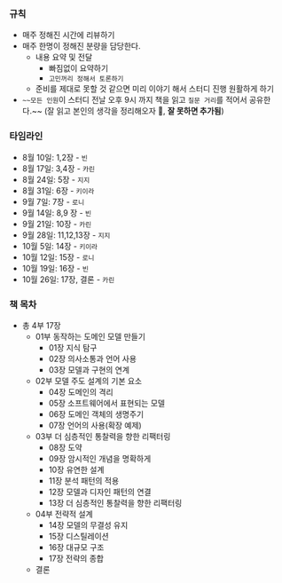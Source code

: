 ### 규칙
- 매주 정해진 시간에 리뷰하기
- 매주 한명이 정해진 분량을 담당한다.
    - 내용 요약 및 전달
        - 빠짐없이 요약하기
        - `고민꺼리 정해서 토론하기`
    - 준비를 제대로 못할 것 같으면 미리 이야기 해서 스터디 진행 원활하게 하기
- `~~모든 인원`이 스터디 전날 오후 9시 까지 책을 읽고 `질문 거리`를 적어서 공유한다.~~ (잘 읽고 본인의 생각을 정리해오자 🐣, **잘 못하면 추가됨**)

### 타임라인
- 8월 10일: 1,2장 - `빈`
- 8월 17일: 3,4장 - `카린`
- 8월 24일: 5장 - `지지`
- 8월 31일: 6장 - `키이라`
- 9월 7일: 7장 - `로니`
- 9월 14일: 8,9 장 - `빈`
- 9월 21일: 10장 - `카린`
- 9월 28일: 11,12,13장 - `지지`
- 10월 5일: 14장 - `키이라`
- 10월 12일: 15장 - `로니`
- 10월 19일: 16장 - `빈`
- 10월 26일: 17장, 결론 - `카린`

### 책 목차
- 총 4부 17장
    - 01부 동작하는 도메인 모델 만들기
        - 01장 지식 탐구
        - 02장 의사소통과 언어 사용
        - 03장 모델과 구현의 연계
    - 02부 모델 주도 설계의 기본 요소
        - 04장 도메인의 격리
        - 05장 소프트웨어에서 표현되는 모델
        - 06장 도메인 객체의 생명주기
        - 07장 언어의 사용(확장 예제)
    - 03부 더 심층적인 통찰력을 향한 리팩터링
        - 08장 도약
        - 09장 암시적인 개념을 명확하게
        - 10장 유연한 설계
        - 11장 분석 패턴의 적용
        - 12장 모델과 디자인 패턴의 연결
        - 13장 더 심층적인 통찰력을 향한 리팩터링
    - 04부 전략적 설계
        - 14장 모델의 무결성 유지
        - 15장 디스틸레이션
        - 16장 대규모 구조
        - 17장 전략의 종합
    - 결론
